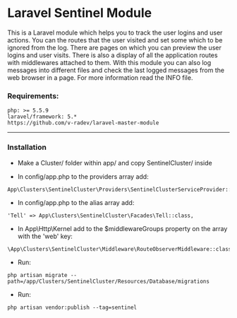 # Laravel Sentinel Module
This is a Laravel module which helps you to track the user logins and user actions. You can the routes that the user visited and set some which to be ignored from the log. There are pages on which you can preview the user logins and user visits. There is also a display of all the application routes with middlewares attached to them. With this module you can also log messages into different files and check the last logged messages from the web browser in a page. For more information read the INFO file.

### Requirements:
```
php: >= 5.5.9
laravel/framework: 5.*
https://github.com/v-radev/laravel-master-module
```

___

### Installation

- Make a Cluster/ folder within app/ and copy SentinelCluster/ inside

- In config/app.php to the providers array add:
```
App\Clusters\SentinelCluster\Providers\SentinelClusterServiceProvider::class,
```

- In config/app.php to the alias array add:
```
'Tell' => App\Clusters\SentinelCluster\Facades\Tell::class,
```

- In App\Http\Kernel add to the $middlewareGroups property on the array with the 'web' key:
```
\App\Clusters\SentinelCluster\Middleware\RouteObserverMiddleware::class 
```

- Run:
```
php artisan migrate --path=/app/Clusters/SentinelCluster/Resources/Database/migrations
```

- Run:
```
php artisan vendor:publish --tag=sentinel
```